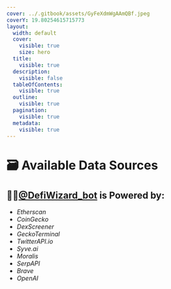 ```yaml
---
cover: ../.gitbook/assets/GyFeXdmWgAAmQBf.jpeg
coverY: 19.80254615715773
layout:
  width: default
  cover:
    visible: true
    size: hero
  title:
    visible: true
  description:
    visible: false
  tableOfContents:
    visible: true
  outline:
    visible: true
  pagination:
    visible: true
  metadata:
    visible: true
---
```


# 🗃️ Available Data Sources

## 🧙‍♂️[**@DefiWizard\_bot**](https://t.me/DefiWizard_Bot) is Powered by:

* _Etherscan_
* _CoinGecko_
* _DexScreener_
* _GeckoTerminal_
* _TwitterAPI.io_
* _Syve.ai_&#x20;
* _Moralis_
* _SerpAPI_
* _Brave_
* _OpenAI_

